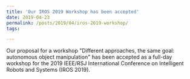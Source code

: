 ```yaml
---
title: 'Our IROS 2019 Workshop has been accepted'
date: 2019-04-23
permalink: /posts/2019/04/iros-2019-workshop/
tags:

---
```


Our proposal for a workshop "Different approaches, the same goal: autonomous object manipulation" has been accepted as a full-day workshop for the 2019 IEEE/RSJ International Conference on Intelligent Robots and Systems (IROS 2019).
